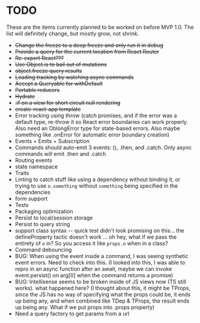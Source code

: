 # TODO

These are the items currently planned to be worked on before MVP 1.0. The list will definitely change, but mostly grow, not shrink.

- ~~Change the freeze to a deep freeze and only run it in debug~~
- ~~Provide a query for the current location from React Router~~
- ~~Re-export React???~~
- ~~Use Object.is to bail out of mutations~~
- ~~object.freeze query results~~
- ~~Loading tracking by watching async commands~~
- ~~Accept a Queryable for withDefault~~
- ~~Portable reducers~~
- ~~Hydrate~~
- ~~.if on a view for short circuit null rendering~~
- ~~create-react-app template~~
- Error tracking using throw (catch promises, and if the error was a default type, re-throw it so React error boundaries can work properly. Also need an OblongError type for state-based errors. Also maybe something like .onError for automatic error boundary creation)
- Events + Emits + Subscription
- Commands should auto-emit 3 events: (), .then, and .catch. Only async commands will emit .then and .catch
- Routing events
- state namespace
- Traits
- Linting to catch stuff like using a dependency without binding it, or trying to use `o.something` without `something` being specified in the dependencies
- form support
- Tests
- Packaging optimization
- Persist to local/session storage
- Persist to query string
- support class syntax -- quick test didn't look promising on this... the defineProperty tactic doesn't work ... oh hey, what if we pass the entirety of `o` in? So you access it like `props.o` when in a class?
- Command debouncing
- BUG: When using the event inside a command, I was seeing synthetic event errors. Need to check into this. (I looked into this, I was able to repro in an async function after an await, maybe we can invoke event.persist() on arg[0] when the command returns a promise)
- BUG: Intellisense seems to be broken inside of JS views now (TS still works). what happened here? (I thought about this, it might be TProps, since the JS has no way of specifying what the props could be, it ends up being any, and when combined like TDep & TProps, the result ends up being any. What if we put props into .props property)
- Need a query factory to get params from a url
